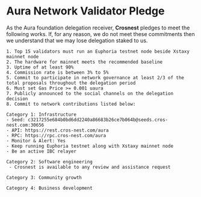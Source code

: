 # Aura Network Validator Pledge

As the Aura foundation delegation receiver, **Crosnest** pledges to meet the following works. 
If, for any reason, we do not meet these commitments then we understand that we may lose delegation staked to us.

    1. Top 15 validators must run an Euphoria testnet node beside Xstaxy mainnet node
    2. The hardware for mainnet meets the recommended baseline
    3. Uptime of at least 90%
    4. Commission rate is between 3% to 5%
    5. Commit to participate in network governance at least 2/3 of the total proposals throughout the delegation period
    6. Must set Gas Price >= 0.001 uaura
    7. Publicly announced to the social channels on the delegation decision
    8. Commit to network contributions listed below:

    Category 1: Infrastructure
    - Seed: c3217255e684b0bd6dd2240a86683b26ce7b064b@seeds.cros-nest.com:30656
    - API: https://rest.cros-nest.com/aura
    - RPC: https://rpc.cros-nest.com/aura
    - Monitor & Alert: Yes
    - Keep running Euphoria testnet along with Xstaxy mainnet node
    - Be an active IBC relayer

    Category 2: Software engineering
     - Crosnest is available to any review and assistance request

    Category 3: Community growth

    Category 4: Business development
